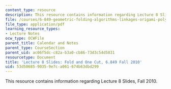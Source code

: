 ```yaml
---
content_type: resource
description: This resource contains information regarding Lecture 8 Slides, Fall 2010.
file: /courses/6-849-geometric-folding-algorithms-linkages-origami-polyhedra-fall-2012/53d5068590359e7ca061674b63dbd299_MIT6_849F12_slidesL08.pdf
file_type: application/pdf
learning_resource_types:
- Lecture Notes
ocw_type: OCWFile
parent_title: Calendar and Notes
parent_type: CourseSection
parent_uid: ac06f5dc-c82a-b3a0-cb86-73d3c54d5831
resourcetype: Document
title: 'Lecture 8 Slides: Fold and One Cut, 6.849 Fall 2010'
uid: 53d50685-9035-9e7c-a061-674b63dbd299
---
```

This resource contains information regarding Lecture 8 Slides, Fall 2010.

